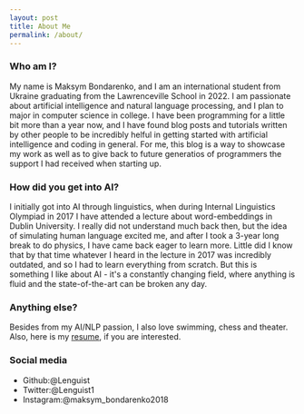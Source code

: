 ```yaml
---
layout: post
title: About Me
permalink: /about/
---
```


### Who am I?
My name is Maksym Bondarenko, and I am an international student from Ukraine graduating from the Lawrenceville School in 2022. I am passionate about artificial intelligence and natural language processing, and I plan to major in computer science in college. I have been programming for a little bit more than a year now, and I have found blog posts and tutorials written by other people to be incredibly helful in getting started with artificial intelligence and coding in general. For me, this blog is a way to showcase my work as well as to give back to future generatios of programmers the support I had received when starting up.

### How did you get into AI?
I initially got into AI through linguistics, when during Internal Linguistics Olympiad in 2017 I have attended a lecture about word-embeddings in Dublin University. I really did not understand much back then, but the idea of simulating human language excited me, and after I took a 3-year long break to do physics, I have came back eager to learn more. Little did I know that by that time whatever I heard in the lecture in 2017 was incredibly outdated, and so I had to learn everything from scratch. But this is something I like about AI - it's a constantly changing field, where anything is fluid and the state-of-the-art can be broken any day.

### Anything else?
Besides from my AI/NLP passion, I also love swimming, chess and theater. Also, here is my [resume](../files/resume.pdf), if you are interested.

### Social media
- Github:@Lenguist
- Twitter:@Lenguist1
- Instagram:@maksym_bondarenko2018

